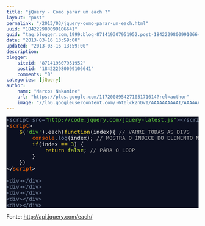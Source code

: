 ```yaml
---
title: "jQuery - Como parar um each ?"
layout: "post"
permalink: "/2013/03/jquery-como-parar-um-each.html"
uuid: "184222980099106641"
guid: "tag:blogger.com,1999:blog-871419307951952.post-184222980099106641"
date: "2013-03-16 13:59:00"
updated: "2013-03-16 13:59:00"
description: 
blogger:
    siteid: "871419307951952"
    postid: "184222980099106641"
    comments: "0"
categories: [jQuery]
author: 
    name: "Marcos Nakamine"
    url: "https://plus.google.com/117200895427105171614?rel=author"
    image: "//lh6.googleusercontent.com/-6t0lck2nDvI/AAAAAAAAAAI/AAAAAAAAOBw/_9ON3AiIr48/s32-c/photo.jpg"
---
```


<div class="css-full-post-content js-full-post-content">
<pre style="background: #0c1021; color: #f8f8f8;"><span style="color: #7f90aa;">&lt;<span style="color: #7f90aa;">script</span> <span style="color: #7f90aa;">src</span>=<span style="color: #61ce3c;">"http://code.jquery.com/jquery-latest.js"</span>&gt;&lt;/<span style="color: #7f90aa;">script</span>&gt;</span><br />&lt;<span style="color: #ff6400;">script</span>&gt;<br />    <span style="color: #fbde2d;">$</span>(<span style="color: #61ce3c;">'div'</span>).each(<span style="color: #fbde2d;">function</span>(index){ <span style="color: #aeaeae;">// VARRE TODAS AS DIVS</span><br />        <span style="color: #ff6400;">console</span><span style="color: #8da6ce;">.log</span>(index); <span style="color: #aeaeae;">// MOSTRA O ÍNDICE DO ELEMENTO NO CONSOLE DO NAVEGADOR</span><br />        <span style="color: #fbde2d;">if</span>(index <span style="color: #fbde2d;">==</span> <span style="color: #d8fa3c;">3</span>) {<br />            <span style="color: #fbde2d;">return</span> <span style="color: #d8fa3c;">false</span>; <span style="color: #aeaeae;">// PÁRA O LOOP</span><br />        }<br />    })<br />&lt;/<span style="color: #ff6400;">script</span>&gt;<br /><br /><span style="color: #7f90aa;">&lt;<span style="color: #7f90aa;">div</span>&gt;&lt;/<span style="color: #7f90aa;">div</span>&gt;</span><br /><span style="color: #7f90aa;">&lt;<span style="color: #7f90aa;">div</span>&gt;&lt;/<span style="color: #7f90aa;">div</span>&gt;</span><br /><span style="color: #7f90aa;">&lt;<span style="color: #7f90aa;">div</span>&gt;&lt;/<span style="color: #7f90aa;">div</span>&gt;</span><br /><span style="color: #7f90aa;">&lt;<span style="color: #7f90aa;">div</span>&gt;&lt;/<span style="color: #7f90aa;">div</span>&gt;</span><br /><span style="color: #7f90aa;">&lt;<span style="color: #7f90aa;">div</span>&gt;&lt;/<span style="color: #7f90aa;">div</span>&gt;</span><br /></pre>Fonte: <a href="http://api.jquery.com/each/">http://api.jquery.com/each/</a>
</div>